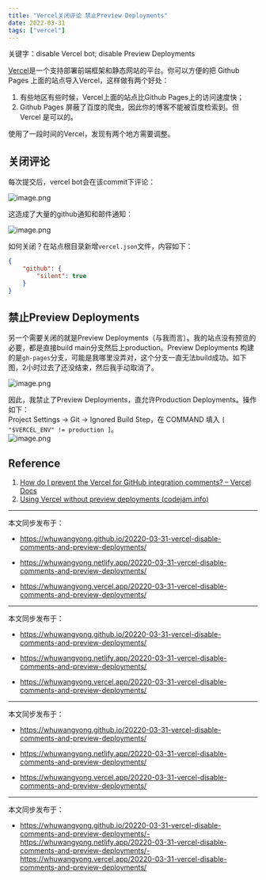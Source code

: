 ```yaml
---
title: "Vercel关闭评论 禁止Preview Deployments"
date: 2022-03-31
tags: ["vercel"]
---
```


关键字：disable Vercel bot; disable Preview Deployments


[Vercel](https://vercel.com/)是一个支持部署前端框架和静态网站的平台。你可以方便的把 Github Pages 上面的站点导入Vercel，这样做有两个好处：

1. 有些地区有些时候，Vercel上面的站点比Github Pages上的访问速度快；
2. Github Pages 屏蔽了百度的爬虫，因此你的博客不能被百度检索到。但 Vercel 是可以的。

使用了一段时间的Vercel，发现有两个地方需要调整。

## 关闭评论

每次提交后，vercel bot会在该commit下评论：

![image.png](https://cdn.jsdelivr.net/gh/whuwangyong/whuwangyong.github.io@gh-pages/20220-03-31-vercel-disable-comments-and-preview-deployments/assets/image-20220331105648-d4pir0q.png)

这造成了大量的github通知和邮件通知：

![image.png](https://cdn.jsdelivr.net/gh/whuwangyong/whuwangyong.github.io@gh-pages/20220-03-31-vercel-disable-comments-and-preview-deployments/assets/image-20220331105635-8befsf2.png)

如何关闭？在站点根目录新增`vercel.json`文件，内容如下：

```json
{
    "github": {
        "silent": true
    }
}
```

## 禁止Preview Deployments

另一个需要关闭的就是Preview Deployments（与我而言）。我的站点没有预览的必要，都是直接build main分支然后上production。Preview Deployments 构建的是`gh-pages`分支，可能是我哪里没弄对，这个分支一直无法build成功。如下图，2小时过去了还没结束，然后我手动取消了。  

![image.png](https://cdn.jsdelivr.net/gh/whuwangyong/whuwangyong.github.io@gh-pages/20220-03-31-vercel-disable-comments-and-preview-deployments/assets/image-20220331110211-1bm1n2c.png)

因此，我禁止了Preview Deployments，直允许Production Deployments。操作如下：  
Project Settings -> Git -> Ignored Build Step，在 COMMAND 填入 `[ "$VERCEL_ENV" != production ]`。  
​![image.png](https://cdn.jsdelivr.net/gh/whuwangyong/whuwangyong.github.io@gh-pages/20220-03-31-vercel-disable-comments-and-preview-deployments/assets/image-20220331110821-o5ow7rk.png)

## Reference

1. [How do I prevent the Vercel for GitHub integration comments? – Vercel Docs](https://vercel.com/support/articles/how-to-prevent-vercel-github-comments)
2. [Using Vercel without preview deployments (codejam.info)](https://www.codejam.info/2021/09/vercel-without-preview-deployments.html#turning-off-preview-deployments-kinda)


---

本文同步发布于：

- https://whuwangyong.github.io/20220-03-31-vercel-disable-comments-and-preview-deployments/

- https://whuwangyong.netlify.app/20220-03-31-vercel-disable-comments-and-preview-deployments/

- https://whuwangyong.vercel.app/20220-03-31-vercel-disable-comments-and-preview-deployments/



---

本文同步发布于：

- https://whuwangyong.github.io/20220-03-31-vercel-disable-comments-and-preview-deployments/

- https://whuwangyong.netlify.app/20220-03-31-vercel-disable-comments-and-preview-deployments/

- https://whuwangyong.vercel.app/20220-03-31-vercel-disable-comments-and-preview-deployments/



---

本文同步发布于：

- https://whuwangyong.github.io/20220-03-31-vercel-disable-comments-and-preview-deployments/

- https://whuwangyong.netlify.app/20220-03-31-vercel-disable-comments-and-preview-deployments/

- https://whuwangyong.vercel.app/20220-03-31-vercel-disable-comments-and-preview-deployments/


---
本文同步发布于：
- https://whuwangyong.github.io/20220-03-31-vercel-disable-comments-and-preview-deployments/- https://whuwangyong.netlify.app/20220-03-31-vercel-disable-comments-and-preview-deployments/- https://whuwangyong.vercel.app/20220-03-31-vercel-disable-comments-and-preview-deployments/
